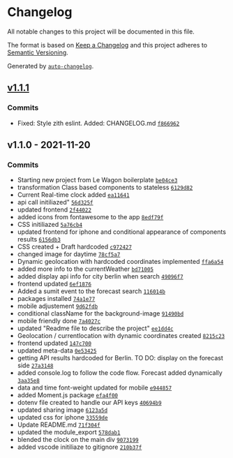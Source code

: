 # Changelog

All notable changes to this project will be documented in this file.

The format is based on [Keep a Changelog](https://keepachangelog.com/en/1.0.0/)
and this project adheres to [Semantic Versioning](https://semver.org/spec/v2.0.0.html).

Generated by [`auto-changelog`](https://github.com/CookPete/auto-changelog).

## [v1.1.1](https://github.com/Ahiiia92/weather-react-app/compare/v1.1.0...v1.1.1)

### Commits

- Fixed: Style zith eslint. Added: CHANGELOG.md [`f866962`](https://github.com/Ahiiia92/weather-react-app/commit/f86696280b39036469865f736094e886fa18f46a)

## v1.1.0 - 2021-11-20

### Commits

- Starting new project from Le Wagon boilerplate [`be04ce3`](https://github.com/Ahiiia92/weather-react-app/commit/be04ce36e765e15a5a07658e0f7b7acf2e943e5c)
- transformation Class based components to stateless [`6129d82`](https://github.com/Ahiiia92/weather-react-app/commit/6129d82383030b55b67455c24912f359b5385a37)
- Current Real-time clock added [`ea11641`](https://github.com/Ahiiia92/weather-react-app/commit/ea11641d9166cc4f2ba8562d282b0d685bd4da7d)
- api call initiliazed" [`56d325f`](https://github.com/Ahiiia92/weather-react-app/commit/56d325f134acaeb72fe0097677ba177c48d67e3c)
- updated frontend [`2f44022`](https://github.com/Ahiiia92/weather-react-app/commit/2f44022d0ddcc411a3b74328b26d78aac584e097)
- added icons from fontawesome to the app [`8edf79f`](https://github.com/Ahiiia92/weather-react-app/commit/8edf79f73ee021bec28a460ea9a612ca32b3b821)
- CSS initiliazed [`5a76cb4`](https://github.com/Ahiiia92/weather-react-app/commit/5a76cb49b060837674ba67a22907f8f2fc34f569)
- updated frontend for iphone and conditional appearance of components results [`6156db3`](https://github.com/Ahiiia92/weather-react-app/commit/6156db37b9df8ba84229061a6b792205c999803e)
- CSS created + Draft hardcoded [`c972427`](https://github.com/Ahiiia92/weather-react-app/commit/c972427d39e8dc281990de2399d23e9fb95ed9db)
- changed image for daytime [`78cf5a7`](https://github.com/Ahiiia92/weather-react-app/commit/78cf5a72ead6fc383c08e3b907f11e57b306bec8)
- Dynamic geolocation with hardcoded coordinates implemented [`ffa6a54`](https://github.com/Ahiiia92/weather-react-app/commit/ffa6a54a48eff7e13fec0b0b04915863ee830431)
- added more info to the currentWeather [`bd71005`](https://github.com/Ahiiia92/weather-react-app/commit/bd71005f424fc29ff32fe452fe3f9f81e93952c2)
- added display api info for city berlin when search [`49096f7`](https://github.com/Ahiiia92/weather-react-app/commit/49096f7c33470209a06908ec097895d7ae313fca)
- frontend updated [`6ef1876`](https://github.com/Ahiiia92/weather-react-app/commit/6ef187688ce6c7c2603d87e1ee543dc69fc4646c)
- Added a sumit event to the forecast search [`116014b`](https://github.com/Ahiiia92/weather-react-app/commit/116014bb33d133b4396f42119d6378c779549c4c)
- packages installed [`74a1e77`](https://github.com/Ahiiia92/weather-react-app/commit/74a1e777806126642ba168d4cafb657177400395)
- mobile adjustement [`9d62fdb`](https://github.com/Ahiiia92/weather-react-app/commit/9d62fdbd3653b1aa645b239b564b9d40d5023888)
- conditional className for the background-image [`91490bd`](https://github.com/Ahiiia92/weather-react-app/commit/91490bd4c28bb7daf865ad51e7524c13b4c4aa95)
- mobile friendly done [`7a4027c`](https://github.com/Ahiiia92/weather-react-app/commit/7a4027cb23b3b20a60b25f8e7dd2780880dd6e97)
- updated "Readme file to describe the project" [`ee1dd4c`](https://github.com/Ahiiia92/weather-react-app/commit/ee1dd4c9d452c498c977f7cad49a35e8c8d1d7de)
- Geolocation / currentlocation with dynamic coordinates created [`8215c23`](https://github.com/Ahiiia92/weather-react-app/commit/8215c239441c279e1293bfdeaed03403a39646bf)
- frontend updated [`147c700`](https://github.com/Ahiiia92/weather-react-app/commit/147c7003fc6d8bea737f1344c87fe6430d5c3732)
- updated meta-data [`0e53425`](https://github.com/Ahiiia92/weather-react-app/commit/0e53425443ae7068bae748f99a4be80d692b7694)
- getting API results hardcoded for Berlin. TO DO: display on the forecast side [`27a3148`](https://github.com/Ahiiia92/weather-react-app/commit/27a314855e9a112fe4d6a49c71c46f9b30bb4d5e)
- added console.log to follow the code flow. Forecast added dynamically [`3aa35e8`](https://github.com/Ahiiia92/weather-react-app/commit/3aa35e8abc449f4ccd8e942d24654ad5b7229385)
- data and time font-weight updated for mobile [`e944857`](https://github.com/Ahiiia92/weather-react-app/commit/e944857da40444e036956d33bef6211a12096c70)
- added Moment.js package [`efa4f00`](https://github.com/Ahiiia92/weather-react-app/commit/efa4f0096de769dff43384a4dcb63b2943e23af6)
- dotenv file created to handle our API keys [`40694b9`](https://github.com/Ahiiia92/weather-react-app/commit/40694b996a37887f6baf927b79b9a2ac42eaf352)
- updated sharing image [`6123a5d`](https://github.com/Ahiiia92/weather-react-app/commit/6123a5d470473be92e3b9dd7488d6328de5a7148)
- updated css for iphone [`33559de`](https://github.com/Ahiiia92/weather-react-app/commit/33559def689300b8f2a3fc292072c264ceb0667b)
- Update README.md [`71f304f`](https://github.com/Ahiiia92/weather-react-app/commit/71f304f80857dadba40654228de1448aa35fc3b1)
- updated the module_export [`578dab1`](https://github.com/Ahiiia92/weather-react-app/commit/578dab1b8342193bfae11e4a7e9be6176b7e9e0f)
- blended the clock on the main div [`9073199`](https://github.com/Ahiiia92/weather-react-app/commit/9073199e39f89daca3c17472c4b936d778338e17)
- added vscode initiliaze to gitignore [`210b37f`](https://github.com/Ahiiia92/weather-react-app/commit/210b37fdb069c5d4ccd684eb46c9eaf991c49bee)
